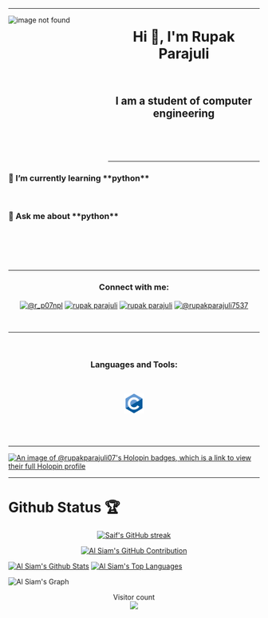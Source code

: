 <!DOCTYPE html>
<html lang="en">
<head>
    <meta charset="UTF-8">
    <meta http-equiv="X-UA-Compatible" content="IE=edge">
    <meta name="viewport" content="width=device-width, initial-scale=1.0">
    
</head>
<body>


<br>
<br>
<hr>
<img src="https://github.com/RUPAKparajuli07/RUPAKparajuli07/blob/main/assets/110843279/b51d7ae4-39a4-4184-ad81-4183d17f0d2e.jpg" alt="image not found" align="left" height="300" width="200">

<center>
  <h1 align="center">Hi 👋, I'm Rupak Parajuli</h1>
  <br>
  <h2 align="center">I am a student of computer engineering</h2><br>
</center>
<br>
<br>
<hr>
<center>
  <h3 align="left">🌱 I’m currently learning **python**</h3>
  <br>
  <h3 align="left">💬 Ask me about **python**</h3>
</center>
<br>
<br>
<br>
<br>
<hr>
<center>
  <h3 align="center">Connect with me:</h3>
  <p align="center">
    <a href="https://twitter.com/@r_p07npl" target="blank"><img align="center" src="https://raw.githubusercontent.com/rahuldkjain/github-profile-readme-generator/master/src/images/icons/Social/twitter.svg" alt="@r_p07npl" height="30" width="40" /></a>
    <a href="https://linkedin.com/in/rupakparajuli" target="blank"><img align="center" src="https://raw.githubusercontent.com/rahuldkjain/github-profile-readme-generator/master/src/images/icons/Social/linked-in-alt.svg" alt="rupak parajuli" height="30" width="40" /></a>
    <a href="https://fb.com/rupakparajuli" target="blank"><img align="center" src="https://raw.githubusercontent.com/rahuldkjain/github-profile-readme-generator/master/src/images/icons/Social/facebook.svg" alt="rupak parajuli" height="30" width="40" /></a>
    <a href="https://www.youtube.com/c/@rupakparajuli7537" target="blank"><img align="center" src="https://raw.githubusercontent.com/rahuldkjain/github-profile-readme-generator/master/src/images/icons/Social/youtube.svg" alt="@rupakparajuli7537" height="30" width="40" /></a>
  </p>
  <br>
</center> 
<hr>
<br>
<h3 align="center">Languages and Tools:</h3>
<br>

<p align="center">  
  <!-- Add your other icons here -->
  <a href="https://www.cprogramming.com/" target="_blank" rel="noreferrer"> <img src="https://raw.githubusercontent.com/devicons/devicon/master/icons/c/c-original.svg" alt="c" width="40" height="40"/> </a> 
  <!-- Add other language icons as needed -->
</p>

<br>
<br>
<hr>

[![An image of @rupakparajuli07's Holopin badges, which is a link to view their full Holopin profile](https://holopin.me/rupakparajuli07)](https://holopin.io/@rupakparajuli07)
<hr>

<h1>Github Status 🏆</h1>


<p align="center">
  <a href="https://github.com/RUPAKparajuli07">
    <img src="https://github-readme-streak-stats.herokuapp.com/?user=RUPAKparajuli07&theme=radical&border=7F3FBF&background=0D1117" alt="Saif's GitHub streak"/>
  </a>
</p>

<p align="center">
  <a href="https://github.com/RUPAKparajuli07">
    <img src="https://github-profile-summary-cards.vercel.app/api/cards/profile-details?username=RUPAKparajuli07&theme=radical" alt="Al Siam's GitHub Contribution"/>
  </a>
</p>

<a> 
    <a href="https://github.com/RUPAKparajuli07"><img alt="Al Siam's Github Stats" src="https://denvercoder1-github-readme-stats.vercel.app/api?username=RUPAKparajuli07&show_icons=true&count_private=true&theme=react&border_color=7F3FBF&bg_color=0D1117&title_color=F85D7F&icon_color=F8D866" height="192px" width="49.5%"/></a>
  <a href="https://github.com/RUPAKparajuli07"><img alt="Al Siam's Top Languages" src="https://denvercoder1-github-readme-stats.vercel.app/api/top-langs/?username=RUPAKparajuli07&langs_count=8&layout=compact&theme=react&border_color=7F3FBF&bg_color=0D1117&title_color=F85D7F&icon_color=F8D866" height="192px" width="49.5%"/></a>
  <br/>
</a>


![Al Siam's Graph](https://github-readme-activity-graph.vercel.app/graph?username=RUPAKparajuli07&custom_title=RUPAK%20parajuli's%20GitHub%20Activity%20Graph&bg_color=0D1117&color=7F3FBF&line=7F3FBF&point=7F3FBF&area_color=FFFFFF&title_color=FFFFFF&area=true)



<p align="center"> 
  Visitor count<br>
  <img src="https://profile-counter.glitch.me/RUPAKparajuli07/count.svg" />
</p>

